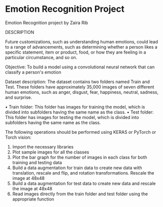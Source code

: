 # Emotion Recognition Project 

Emotion Recognition project by Zaira Rib

DESCRIPTION

Future customizations, such as understanding human emotions, could lead to a range of advancements, such as determining whether a person likes a specific statement, item or product, food, or how they are feeling in a particular circumstance, and so on. 
 
Objective:
To build a model using a convolutional neural network that can classify a person's emotion
 
Dataset description:
The dataset contains two folders named Train and Test. These folders have approximately 35,000 images of seven different human emotions, such as anger, disgust, fear, happiness, neutral, sadness, and surprise.
 
•	Train folder: This folder has images for training the model, which is divided into subfolders having the same name as the class. 
•	Test folder: This folder has images for testing the model, which is divided into subfolders having the same name as the class.
 
The following operations should be performed using KERAS or PyTorch or Torch vision:   
1.	Import the necessary libraries
2.	Plot sample images for all the classes 
3.	Plot the bar graph for the number of images in each class for both training and testing data
4.	Build a data augmentation for train data to create new data with translation, rescale and flip, and rotation transformations. Rescale the image at 48x48
5.	Build a data augmentation for test data to create new data and rescale the image at 48x48
6.	Read images directly from the train folder and test folder using the appropriate function

